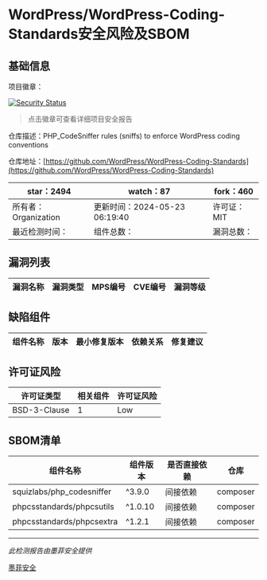 # WordPress/WordPress-Coding-Standards安全风险及SBOM

## 基础信息

项目徽章：

[![Security Status](https://www.murphysec.com/platform3/v31/badge/1794078973567643648.svg)](https://www.murphysec.com/console/report/1765089741855166464/1794078973567643648)

> 点击徽章可查看详细项目安全报告

仓库描述：PHP_CodeSniffer rules (sniffs) to enforce WordPress coding conventions

仓库地址：[https://github.com/WordPress/WordPress-Coding-Standards](https://github.com/WordPress/WordPress-Coding-Standards)

| star：2494 | watch：87 | fork：460 |
| ----------- | -------------- | ------------ |
| 所有者：Organization | 更新时间：2024-05-23 06:19:40 | 许可证：MIT |
| 最近检测时间： | 组件总数： | 漏洞总数： |




## 漏洞列表

| 漏洞名称 | 漏洞类型 | MPS编号 | CVE编号 | 漏洞等级 |
| ------- | ------ | ------- | ------ | ----- |





## 缺陷组件

| 组件名称 | 版本 | 最小修复版本 | 依赖关系 | 修复建议 |
| -------- | ---- | ------------ | -------- | -------- |





## 许可证风险

| 许可证类型 | 相关组件 | 许可证风险 |
| ---------- | -------- | ---------- |
|BSD-3-Clause|1|Low|




## SBOM清单

| 组件名称 | 组件版本 | 是否直接依赖 | 仓库 |
| -------- | -------- | ------------ | ---- |
|squizlabs/php_codesniffer|^3.9.0|间接依赖|composer|
|phpcsstandards/phpcsutils|^1.0.10|间接依赖|composer|
|phpcsstandards/phpcsextra|^1.2.1|间接依赖|composer|


------

*此检测报告由墨菲安全提供*

[墨菲安全](www.murphysec.com)